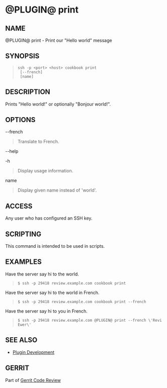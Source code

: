 @PLUGIN@ print
=====================

NAME
----
@PLUGIN@ print - Print our "Hello world" message

SYNOPSIS
--------
>     ssh -p <port> <host> cookbook print
>      [--french]
>      [name]

DESCRIPTION
-----------
Prints "Hello world!" or optionally "Bonjour world!".

OPTIONS
-------

--french
> Translate to French.

--help

-h
> Display usage information.

name
> Display given name instead of 'world'.

ACCESS
------
Any user who has configured an SSH key.

SCRIPTING
---------
This command is intended to be used in scripts.

EXAMPLES
--------

Have the server say hi to the world.

>     $ ssh -p 29418 review.example.com cookbook print

Have the server say hi to the world in French.

>     $ ssh -p 29418 review.example.com cookbook print --french

Have the server say hi to you in French.

>     $ ssh -p 29418 review.example.com @PLUGIN@ print --french \'Revi Ewer\'

SEE ALSO
--------

* [Plugin Development](../../../Documentation/dev-plugins.html)

GERRIT
------
Part of [Gerrit Code Review](../../../Documentation/index.html)
